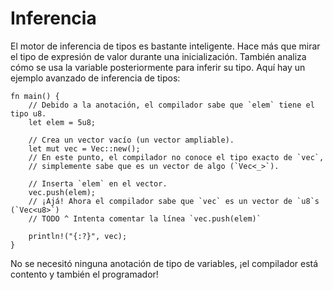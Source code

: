# Inferencia

El motor de inferencia de tipos es bastante inteligente. Hace más que mirar el
tipo de expresión de valor durante una inicialización. También analiza cómo se
usa la variable posteriormente para inferir su tipo. Aquí hay un ejemplo
avanzado de inferencia de tipos:

```rust,editable
fn main() {
    // Debido a la anotación, el compilador sabe que `elem` tiene el tipo u8.
    let elem = 5u8;

    // Crea un vector vacío (un vector ampliable).
    let mut vec = Vec::new();
    // En este punto, el compilador no conoce el tipo exacto de `vec`,
    // simplemente sabe que es un vector de algo (`Vec<_>`).

    // Inserta `elem` en el vector.
    vec.push(elem);
    // ¡Ajá! Ahora el compilador sabe que `vec` es un vector de `u8`s (`Vec<u8>`)
    // TODO ^ Intenta comentar la línea `vec.push(elem)`

    println!("{:?}", vec);
}
```

No se necesitó ninguna anotación de tipo de variables, ¡el compilador está
contento y también el programador!
